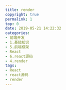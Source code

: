 ```yaml
---
title: render
copyright: true
permalink: 1
top: 0
date: 2019-05-21 14:22:32
categories:
- 前端开发
- 1.基础知识
- 5.前端框架
- React
- 6.react源码
- 4.render
tags:
- React
- react源码
- render
---
```

